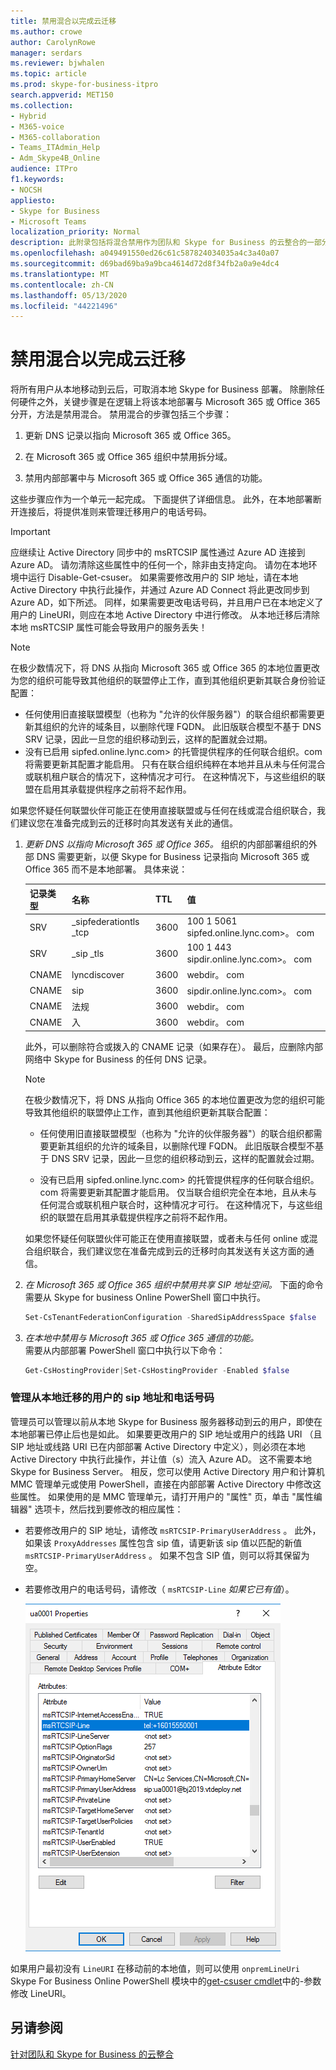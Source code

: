 ```yaml
---
title: 禁用混合以完成云迁移
ms.author: crowe
author: CarolynRowe
manager: serdars
ms.reviewer: bjwhalen
ms.topic: article
ms.prod: skype-for-business-itpro
search.appverid: MET150
ms.collection:
- Hybrid
- M365-voice
- M365-collaboration
- Teams_ITAdmin_Help
- Adm_Skype4B_Online
audience: ITPro
f1.keywords:
- NOCSH
appliesto:
- Skype for Business
- Microsoft Teams
localization_priority: Normal
description: 此附录包括将混合禁用作为团队和 Skype for Business 的云整合的一部分的详细步骤。
ms.openlocfilehash: a049491550ed26c61c587824034035a4c3a40a07
ms.sourcegitcommit: d69bad69ba9a9bca4614d72d8f34fb2a0a9e4dc4
ms.translationtype: MT
ms.contentlocale: zh-CN
ms.lasthandoff: 05/13/2020
ms.locfileid: "44221496"
---
```

# <a name="disable-hybrid-to-complete-migration-to-the-cloud"></a>禁用混合以完成云迁移

将所有用户从本地移动到云后，可取消本地 Skype for Business 部署。 除删除任何硬件之外，关键步骤是在逻辑上将该本地部署与 Microsoft 365 或 Office 365 分开，方法是禁用混合。 禁用混合的步骤包括三个步骤：

1. 更新 DNS 记录以指向 Microsoft 365 或 Office 365。

2. 在 Microsoft 365 或 Office 365 组织中禁用拆分域。

3. 禁用内部部署中与 Microsoft 365 或 Office 365 通信的功能。

这些步骤应作为一个单元一起完成。 下面提供了详细信息。 此外，在本地部署断开连接后，将提供准则来管理迁移用户的电话号码。

> [!Important] 
>应继续让 Active Directory 同步中的 msRTCSIP 属性通过 Azure AD 连接到 Azure AD。  请勿清除这些属性中的任何一个，除非由支持定向。  请勿在本地环境中运行 Disable-Get-csuser。 如果需要修改用户的 SIP 地址，请在本地 Active Directory 中执行此操作，并通过 Azure AD Connect 将此更改同步到 Azure AD，如下所述。 同样，如果需要更改电话号码，并且用户已在本地定义了用户的 LineURI，则应在本地 Active Directory 中进行修改。
>从本地迁移后清除本地 msRTCSIP 属性可能会导致用户的服务丢失！

> [!Note] 
> 在极少数情况下，将 DNS 从指向 Microsoft 365 或 Office 365 的本地位置更改为您的组织可能导致其他组织的联盟停止工作，直到其他组织更新其联合身份验证配置：<ul><li>
任何使用旧直接联盟模型（也称为 "允许的伙伴服务器"）的联合组织都需要更新其组织的允许的域条目，以删除代理 FQDN。 此旧版联合模型不基于 DNS SRV 记录，因此一旦您的组织移动到云，这样的配置就会过期。 </li><li>没有已启用 sipfed.online.lync.com> <span> 的托管提供程序的任何联合组织。com 将需要更新其配置才能启用。 只有在联合组织纯粹在本地并且从未与任何混合或联机租户联合的情况下，这种情况才可行。 在这种情况下，与这些组织的联盟在启用其承载提供程序之前将不起作用。</li></ul>如果您怀疑任何联盟伙伴可能正在使用直接联盟或与任何在线或混合组织联合，我们建议您在准备完成到云的迁移时向其发送有关此的通信。

1.  *更新 DNS 以指向 Microsoft 365 或 Office 365。*
组织的内部部署组织的外部 DNS 需要更新，以便 Skype for Business 记录指向 Microsoft 365 或 Office 365 而不是本地部署。 具体来说：

    |记录类型|名称|TTL|值|
    |---|---|---|---|
    |SRV|_sipfederationtls _tcp|3600|100 1 5061 sipfed.online.lync.com>。 <span>com|
    |SRV|_sip _tls|3600|100 1 443 sipdir.online.lync.com>。 <span>com|
    |CNAME| lyncdiscover|   3600|   webdir。 <span>com|
    |CNAME| sip|    3600|   sipdir.online.lync.com>。 <span>com|
    |CNAME| 法规|   3600|   webdir。 <span>com|
    |CNAME| 入  |3600|  webdir。 <span>com|

    此外，可以删除符合或拨入的 CNAME 记录（如果存在）。 最后，应删除内部网络中 Skype for Business 的任何 DNS 记录。

    > [!Note] 
    > 在极少数情况下，将 DNS 从指向 Office 365 的本地位置更改为您的组织可能导致其他组织的联盟停止工作，直到其他组织更新其联合配置：
    >
    > - 任何使用旧直接联盟模型（也称为 "允许的伙伴服务器"）的联合组织都需要更新其组织的允许的域条目，以删除代理 FQDN。 此旧版联合模型不基于 DNS SRV 记录，因此一旦您的组织移动到云，这样的配置就会过期。
    > 
    > - 没有已启用 sipfed.online.lync.com> <span> 的托管提供程序的任何联合组织。com 将需要更新其配置才能启用。 仅当联合组织完全在本地，且从未与任何混合或联机租户联合时，这种情况才可行。 在这种情况下，与这些组织的联盟在启用其承载提供程序之前将不起作用。
    >
    > 如果您怀疑任何联盟伙伴可能正在使用直接联盟，或者未与任何 online 或混合组织联合，我们建议您在准备完成到云的迁移时向其发送有关这方面的通信。


2.  *在 Microsoft 365 或 Office 365 组织中禁用共享 SIP 地址空间。*
下面的命令需要从 Skype for business Online PowerShell 窗口中执行。

    ```PowerShell
    Set-CsTenantFederationConfiguration -SharedSipAddressSpace $false
    ```
 
3.  *在本地中禁用与 Microsoft 365 或 Office 365 通信的功能。*  
需要从内部部署 PowerShell 窗口中执行以下命令：

    ```PowerShell
    Get-CsHostingProvider|Set-CsHostingProvider -Enabled $false
    ```

### <a name="manage-sip-addresses-and-phone-numbers-for-users-who-were-migrated-from-on-premises"></a>管理从本地迁移的用户的 sip 地址和电话号码

管理员可以管理以前从本地 Skype for Business 服务器移动到云的用户，即使在本地部署已停止后也是如此。 如果要更改用户的 SIP 地址或用户的线路 URI （且 SIP 地址或线路 URI 已在内部部署 Active Directory 中定义），则必须在本地 Active Directory 中执行此操作，并让值（s）流入 Azure AD。 这不需要本地 Skype for Business Server。 相反，您可以使用 Active Directory 用户和计算机 MMC 管理单元或使用 PowerShell，直接在内部部署 Active Directory 中修改这些属性。 如果使用的是 MMC 管理单元，请打开用户的 "属性" 页，单击 "属性编辑器" 选项卡，然后找到要修改的相应属性：

- 若要修改用户的 SIP 地址，请修改 `msRTCSIP-PrimaryUserAddress` 。 此外，如果该 `ProxyAddresses` 属性包含 sip 值，请更新该 sip 值以匹配的新值 `msRTCSIP-PrimaryUserAddress` 。 如果不包含 SIP 值，则可以将其保留为空。

- 若要修改用户的电话号码，请修改（ `msRTCSIP-Line` *如果它已有值*）。

  ![Active Directory 用户和计算机工具](../media/disable-hybrid-1.png)
  
如果用户最初没有 `LineURI` 在移动前的本地值，则可以使用 `onpremLineUri` Skype For Business Online PowerShell 模块中的[get-csuser cmdlet](https://docs.microsoft.com/powershell/module/skype/set-csuser?view=skype-ps)中的-参数修改 LineURI。


## <a name="see-also"></a>另请参阅

[针对团队和 Skype for Business 的云整合](cloud-consolidation.md)
